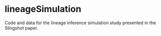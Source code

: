 # lineageSimulation
Code and data for the lineage inference simulation study presented in the Slingshot paper.
